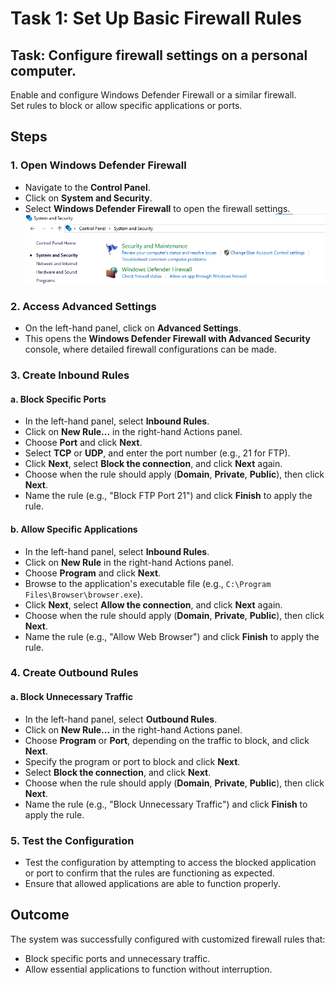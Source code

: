 # Task 1: Set Up Basic Firewall Rules

## Task: Configure firewall settings on a personal computer.
Enable and configure Windows Defender Firewall or a similar firewall.  
Set rules to block or allow specific applications or ports.

## Steps

### 1. Open Windows Defender Firewall
- Navigate to the **Control Panel**.
- Click on **System and Security**.
- Select **Windows Defender Firewall** to open the firewall settings.
![Windows Defender Firewall](./images/1.png)

### 2. Access Advanced Settings
- On the left-hand panel, click on **Advanced Settings**.
- This opens the **Windows Defender Firewall with Advanced Security** console, where detailed firewall configurations can be made.

### 3. Create Inbound Rules

#### a. Block Specific Ports
- In the left-hand panel, select **Inbound Rules**.
- Click on **New Rule...** in the right-hand Actions panel.
- Choose **Port** and click **Next**.
- Select **TCP** or **UDP**, and enter the port number (e.g., 21 for FTP).
- Click **Next**, select **Block the connection**, and click **Next** again.
- Choose when the rule should apply (**Domain**, **Private**, **Public**), then click **Next**.
- Name the rule (e.g., "Block FTP Port 21") and click **Finish** to apply the rule.

#### b. Allow Specific Applications
- In the left-hand panel, select **Inbound Rules**.
- Click on **New Rule** in the right-hand Actions panel.
- Choose **Program** and click **Next**.
- Browse to the application's executable file (e.g., `C:\Program Files\Browser\browser.exe`).
- Click **Next**, select **Allow the connection**, and click **Next** again.
- Choose when the rule should apply (**Domain**, **Private**, **Public**), then click **Next**.
- Name the rule (e.g., "Allow Web Browser") and click **Finish** to apply the rule.

### 4. Create Outbound Rules

#### a. Block Unnecessary Traffic
- In the left-hand panel, select **Outbound Rules**.
- Click on **New Rule...** in the right-hand Actions panel.
- Choose **Program** or **Port**, depending on the traffic to block, and click **Next**.
- Specify the program or port to block and click **Next**.
- Select **Block the connection**, and click **Next**.
- Choose when the rule should apply (**Domain**, **Private**, **Public**), then click **Next**.
- Name the rule (e.g., "Block Unnecessary Traffic") and click **Finish** to apply the rule.

### 5. Test the Configuration
- Test the configuration by attempting to access the blocked application or port to confirm that the rules are functioning as expected.
- Ensure that allowed applications are able to function properly.

## Outcome
The system was successfully configured with customized firewall rules that:
- Block specific ports and unnecessary traffic.
- Allow essential applications to function without interruption.
